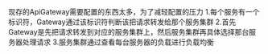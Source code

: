 现存的ApiGateway需要配置的东西太多，为了减轻配置的压力
    1.每个服务有一个标识符，Gateway通过该标识符判断该把请求转发给那个服务集群
    2.首先Gateway是先把请求转发到对应的服务集群上，然后服务集群再具体选择那台服务器处理请求
    3.服务集群通过查看每台服务器的负载进行负载均衡